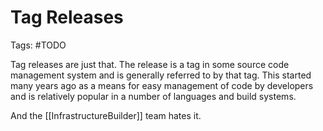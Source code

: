 Tag Releases
===

Tags: #TODO

Tag releases are just that.  The release is a tag in some source code management system and is generally referred to by that tag.  This started many years ago as a means for easy management of code by developers and is relatively popular in a number of languages and build systems.

And the [[InfrastructureBuilder]] team hates it.

